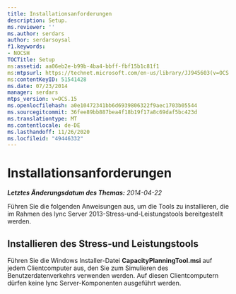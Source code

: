 ```yaml
---
title: Installationsanforderungen
description: Setup.
ms.reviewer: ''
ms.author: serdars
author: serdarsoysal
f1.keywords:
- NOCSH
TOCTitle: Setup
ms:assetid: aa06eb2e-b99b-4ba4-bbff-fbf15b1c81f1
ms:mtpsurl: https://technet.microsoft.com/en-us/library/JJ945603(v=OCS.15)
ms:contentKeyID: 51541428
ms.date: 07/23/2014
manager: serdars
mtps_version: v=OCS.15
ms.openlocfilehash: a0e10472341bb6d6939806322f9aec1703b05544
ms.sourcegitcommit: 36fee89bb887bea4f18b19f17a8c69daf5bc423d
ms.translationtype: MT
ms.contentlocale: de-DE
ms.lasthandoff: 11/26/2020
ms.locfileid: "49446332"
---
```

# <a name="setup"></a>Installationsanforderungen

<div data-xmlns="http://www.w3.org/1999/xhtml">

<div class="topic" data-xmlns="http://www.w3.org/1999/xhtml" data-msxsl="urn:schemas-microsoft-com:xslt" data-cs="https://msdn.microsoft.com/">

<div data-asp="https://msdn2.microsoft.com/asp">



</div>

<div id="mainSection">

<div id="mainBody">

<span> </span>

_**Letztes Änderungsdatum des Themas:** 2014-04-22_

Führen Sie die folgenden Anweisungen aus, um die Tools zu installieren, die im Rahmen des lync Server 2013-Stress-und-Leistungstools bereitgestellt werden.

<div>

## <a name="installing-the-stress-and-performance-tool"></a>Installieren des Stress-und Leistungstools

Führen Sie die Windows Installer-Datei **CapacityPlanningTool.msi** auf jedem Clientcomputer aus, den Sie zum Simulieren des Benutzerdatenverkehrs verwenden werden. Auf diesen Clientcomputern dürfen keine lync Server-Komponenten ausgeführt werden.

</div>

</div>

<span> </span>

</div>

</div>

</div>

